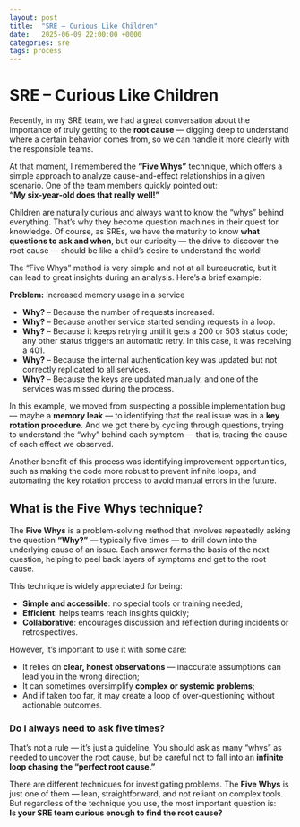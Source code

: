 ```yaml
---
layout: post
title:  "SRE – Curious Like Children"
date:   2025-06-09 22:00:00 +0000
categories: sre
tags: process
---
```


# SRE – Curious Like Children

Recently, in my SRE team, we had a great conversation about the importance of truly getting to the **root cause** — digging deep to understand where a certain behavior comes from, so we can handle it more clearly with the responsible teams.

At that moment, I remembered the **“Five Whys”** technique, which offers a simple approach to analyze cause-and-effect relationships in a given scenario. One of the team members quickly pointed out:  
**“My six-year-old does that really well!”**

Children are naturally curious and always want to know the “whys” behind everything. That’s why they become question machines in their quest for knowledge. Of course, as SREs, we have the maturity to know **what questions to ask and when**, but our curiosity — the drive to discover the root cause — should be like a child’s desire to understand the world!

The “Five Whys” method is very simple and not at all bureaucratic, but it can lead to great insights during an analysis. Here’s a brief example:

**Problem:** Increased memory usage in a service  
- **Why?** – Because the number of requests increased.  
- **Why?** – Because another service started sending requests in a loop.  
- **Why?** – Because it keeps retrying until it gets a 200 or 503 status code; any other status triggers an automatic retry. In this case, it was receiving a 401.  
- **Why?** – Because the internal authentication key was updated but not correctly replicated to all services.  
- **Why?** – Because the keys are updated manually, and one of the services was missed during the process.

In this example, we moved from suspecting a possible implementation bug — maybe a **memory leak** — to identifying that the real issue was in a **key rotation procedure**. And we got there by cycling through questions, trying to understand the “why” behind each symptom — that is, tracing the cause of each effect we observed.

Another benefit of this process was identifying improvement opportunities, such as making the code more robust to prevent infinite loops, and automating the key rotation process to avoid manual errors in the future.

## What is the Five Whys technique?

The **Five Whys** is a problem-solving method that involves repeatedly asking the question **“Why?”** — typically five times — to drill down into the underlying cause of an issue. Each answer forms the basis of the next question, helping to peel back layers of symptoms and get to the root cause.

This technique is widely appreciated for being:
- **Simple and accessible**: no special tools or training needed;
- **Efficient**: helps teams reach insights quickly;
- **Collaborative**: encourages discussion and reflection during incidents or retrospectives.

However, it’s important to use it with some care:
- It relies on **clear, honest observations** — inaccurate assumptions can lead you in the wrong direction;
- It can sometimes oversimplify **complex or systemic problems**;
- And if taken too far, it may create a loop of over-questioning without actionable outcomes.

### Do I always need to ask five times?

That’s not a rule — it’s just a guideline. You should ask as many “whys” as needed to uncover the root cause, but be careful not to fall into an **infinite loop chasing the “perfect root cause.”**

There are different techniques for investigating problems. The **Five Whys** is just one of them — lean, straightforward, and not reliant on complex tools. But regardless of the technique you use, the most important question is:  
**Is your SRE team curious enough to find the root cause?**